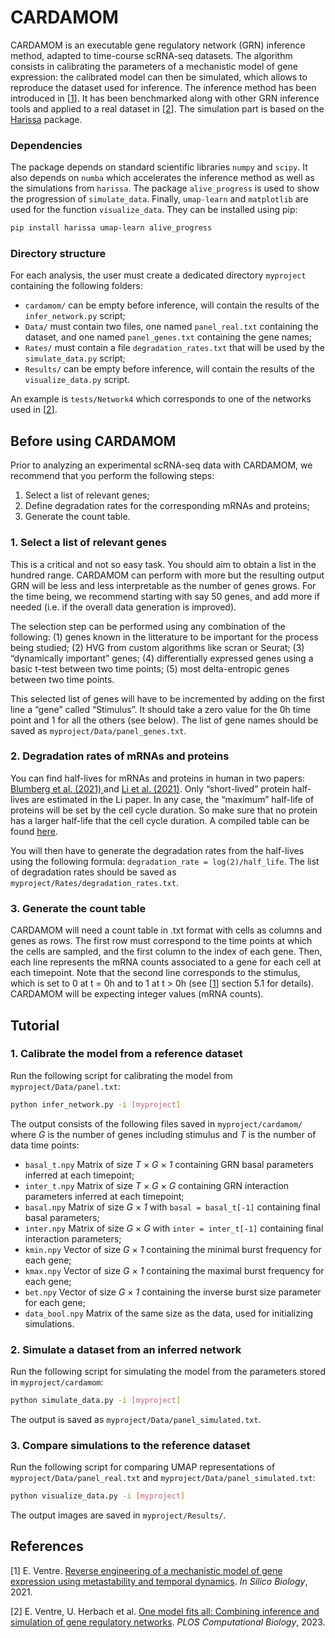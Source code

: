 # CARDAMOM

CARDAMOM is an executable gene regulatory network (GRN) inference method, adapted to time-course scRNA-seq datasets. The algorithm consists in calibrating the parameters of a mechanistic model of gene expression: the calibrated model can then be simulated, which allows to reproduce the dataset used for inference. The inference method has been introduced in [[1](#Ventre2021)]. It has been benchmarked along with other GRN inference tools and applied to a real dataset in [[2](#Ventre2023)]. The simulation part is based on the [Harissa](https://github.com/ulysseherbach/harissa) package.

### Dependencies

The package depends on standard scientific libraries `numpy` and `scipy`. It also depends on `numba` which accelerates the inference method as well as the simulations from `harissa`. The package `alive_progress` is used to show the progression of `simulate_data`. Finally, `umap-learn` and `matplotlib` are used for the function `visualize_data`. They can be installed using pip:

```bash
pip install harissa umap-learn alive_progress
```

### Directory structure

For each analysis, the user must create a dedicated directory `myproject` containing the following folders:

- `cardamom/` can be empty before inference, will contain the results of the `infer_network.py` script;
- `Data/` must contain two files, one named `panel_real.txt` containing the dataset, and one named `panel_genes.txt` containing the gene names;
- `Rates/` must contain a file `degradation_rates.txt` that will be used by the `simulate_data.py` script;
- `Results/` can be empty before inference, will contain the results of the `visualize_data.py` script.

An example is `tests/Network4` which corresponds to one of the networks used in [[2](#Ventre2023)].

## Before using CARDAMOM

Prior to analyzing an experimental scRNA-seq data with CARDAMOM, we recommend that you perform the following steps:

1.	Select a list of relevant genes;
2.	Define degradation rates for the corresponding mRNAs and proteins;
3.	Generate the count table.

### 1. Select a list of relevant genes

This is a critical and not so easy task. You should aim to obtain a list in the hundred range. CARDAMOM can perform with more but the resulting output GRN will be less and less interpretable as the number of genes grows. For the time being, we recommend starting with say 50 genes, and add more if needed (i.e. if the overall data generation is improved).

The selection step can be performed using any combination of the following: (1) genes known in the litterature to be important for the process being studied; (2) HVG from custom algorithms like scran or Seurat; (3) “dynamically important” genes; (4) differentially expressed genes using a basic t-test between two time points; (5) most delta-entropic genes between two time points.

This selected list of genes will have to be incremented by adding on the first line a “gene” called “Stimulus”. It should take a zero value for the 0h time point and 1 for all the others (see below). The list of gene names should be saved as `myproject/Data/panel_genes.txt`.

### 2. Degradation rates of mRNAs and proteins

You can find half-lives for mRNAs and proteins in human in two papers: [Blumberg et al. (2021) ](https://doi.org/10.1186/s12915-021-00949-x) and [Li et al. (2021)](https://doi.org/10.1016/j.molcel.2021.09.015). Only “short-lived” protein half-lives are estimated in the Li paper. In any case, the “maximum” half-life of proteins will be set by the cell cycle duration. So make sure that no protein has a larger half-life that the cell cycle duration. A compiled table can be found [here](https://osf.io/4hqt9/?view_only=23288f5b09274a858cc32009c5a0fe78).

You will then have to generate the degradation rates from the half-lives using the following formula: `degradation_rate = log(2)/half_life`. The list of degradation rates should be saved as `myproject/Rates/degradation_rates.txt`.

### 3. Generate the count table

CARDAMOM will need a count table in .txt format with cells as columns and genes as rows. The first row must correspond to the time points at which the cells are sampled, and the first column to the index of each gene. Then, each line represents the mRNA counts associated to a gene for each cell at each timepoint. Note that the second line corresponds to the stimulus, which is set to 0 at t = 0h and to 1 at t > 0h (see [[1](#Ventre2021)] section 5.1 for details). CARDAMOM will be expecting integer values (mRNA counts).


## Tutorial

### 1. Calibrate the model from a reference dataset

Run the following script for calibrating the model from `myproject/Data/panel.txt`:

```bash
python infer_network.py -i [myproject]
```

The output consists of the following files saved in `myproject/cardamom/` where *G* is the number of genes including stimulus and *T* is the number of data time points:

- `basal_t.npy` Matrix of size *T* × *G* × *1* containing GRN basal parameters inferred at each timepoint;
- `inter_t.npy` Matrix of size *T* × *G* × *G* containing GRN interaction parameters inferred at each timepoint;
- `basal.npy` Matrix of size *G* × *1* with `basal = basal_t[-1]` containing final basal parameters;
- `inter.npy` Matrix of size *G* × *G* with `inter = inter_t[-1]` containing final interaction parameters;
- `kmin.npy` Vector of size *G* × *1* containing the minimal burst frequency for each gene;
- `kmax.npy` Vector of size *G* × *1* containing the maximal burst frequency for each gene;
- `bet.npy` Vector of size *G* × *1* containing the inverse burst size parameter for each gene;
- `data_bool.npy` Matrix of the same size as the data, used for initializing simulations.
 
### 2. Simulate a dataset from an inferred network

Run the following script for simulating the model from the parameters stored in `myproject/cardamom`:

```bash
python simulate_data.py -i [myproject]
```

The output is saved as `myproject/Data/panel_simulated.txt`.

### 3. Compare simulations to the reference dataset

Run the following script for comparing UMAP representations of `myproject/Data/panel_real.txt` and `myproject/Data/panel_simulated.txt`:

```bash
python visualize_data.py -i [myproject]
```

The output images are saved in `myproject/Results/`.


## References

<a name="Ventre2021"></a>[1] E. Ventre. [Reverse engineering of a mechanistic model of gene expression using metastability and temporal dynamics](https://content.iospress.com/articles/in-silico-biology/isb210226). *In Silico Biology*, 2021.

<a name="Ventre2023"></a>[2] E. Ventre, U. Herbach et al. [One model fits all: Combining inference and simulation of gene regulatory networks](https://doi.org/10.1371/journal.pcbi.1010962). *PLOS Computational Biology*, 2023.